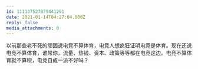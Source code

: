 ```yaml
---
id: 111137527879441291
date: 2021-01-14T04:27:04.000Z
reply: false
media_attachments: 0
---
```


以前那些老不死的顽固说电竞不算体育，电竞人想疯狂证明电竞是体育。现在还说电竞不算体育，谁屌你，流量、热钱、资本、政策等等都在电竞这边。电竞不算体育就不算呗，电竞自成一派不好吗？

